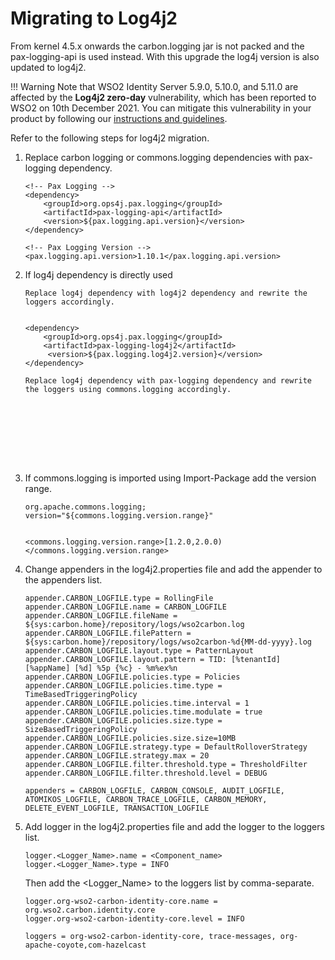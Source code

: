 # Migrating to Log4j2

From kernel 4.5.x onwards the carbon.logging jar is not packed and the pax-logging-api is used instead. With this upgrade the log4j version is also updated to log4j2.

!!! Warning
    Note that WSO2 Identity Server 5.9.0, 5.10.0, and 5.11.0 are affected by the **Log4j2 zero-day** vulnerability, which has been reported to WSO2 on 10th December 2021. You can mitigate this vulnerability in your product by following our [instructions and guidelines](https://docs.wso2.com/pages/viewpage.action?pageId=180948677).

Refer to the following steps for log4j2 migration.

1.  Replace carbon logging or commons.logging dependencies with pax-logging dependency.

    ```
    <!-- Pax Logging -->
    <dependency>
        <groupId>org.ops4j.pax.logging</groupId>
        <artifactId>pax-logging-api</artifactId>
        <version>${pax.logging.api.version}</version>
    </dependency>
    
    <!-- Pax Logging Version -->
    <pax.logging.api.version>1.10.1</pax.logging.api.version>
    ```

2.  If log4j dependency is directly used 
    
    ```tab="Option 1"
    Replace log4j dependency with log4j2 dependency and rewrite the loggers accordingly.
    
    
    <dependency>
        <groupId>org.ops4j.pax.logging</groupId>
        <artifactId>pax-logging-log4j2</artifactId>
         <version>${pax.logging.log4j2.version}</version>
    </dependency>
    ```
    
    ```tab="Option 2"
    Replace log4j dependency with pax-logging dependency and rewrite the loggers using commons.logging accordingly.
   
   
   
   
   
   
   
   
    ```

3.  If commons.logging is imported using Import-Package add the version range.
    ```
    org.apache.commons.logging; version="${commons.logging.version.range}"
    
    
    <commons.logging.version.range>[1.2.0,2.0.0)</commons.logging.version.range>

    ```
    
4.  Change appenders in the log4j2.properties file and add the appender to the appenders list.
    
    ```
    appender.CARBON_LOGFILE.type = RollingFile
    appender.CARBON_LOGFILE.name = CARBON_LOGFILE
    appender.CARBON_LOGFILE.fileName = ${sys:carbon.home}/repository/logs/wso2carbon.log
    appender.CARBON_LOGFILE.filePattern = ${sys:carbon.home}/repository/logs/wso2carbon-%d{MM-dd-yyyy}.log
    appender.CARBON_LOGFILE.layout.type = PatternLayout
    appender.CARBON_LOGFILE.layout.pattern = TID: [%tenantId] [%appName] [%d] %5p {%c} - %m%ex%n
    appender.CARBON_LOGFILE.policies.type = Policies
    appender.CARBON_LOGFILE.policies.time.type = TimeBasedTriggeringPolicy
    appender.CARBON_LOGFILE.policies.time.interval = 1
    appender.CARBON_LOGFILE.policies.time.modulate = true
    appender.CARBON_LOGFILE.policies.size.type = SizeBasedTriggeringPolicy
    appender.CARBON_LOGFILE.policies.size.size=10MB
    appender.CARBON_LOGFILE.strategy.type = DefaultRolloverStrategy
    appender.CARBON_LOGFILE.strategy.max = 20
    appender.CARBON_LOGFILE.filter.threshold.type = ThresholdFilter
    appender.CARBON_LOGFILE.filter.threshold.level = DEBUG

    appenders = CARBON_LOGFILE, CARBON_CONSOLE, AUDIT_LOGFILE, ATOMIKOS_LOGFILE, CARBON_TRACE_LOGFILE, CARBON_MEMORY, 
    DELETE_EVENT_LOGFILE, TRANSACTION_LOGFILE
    ```

5.  Add logger in the log4j2.properties file and add the logger to the loggers list.

    ```
    logger.<Logger_Name>.name = <Component_name>
    logger.<Logger_Name>.type = INFO

    ```
    
    Then add the <Logger_Name> to the loggers list by comma-separate.
    ```
    logger.org-wso2-carbon-identity-core.name = org.wso2.carbon.identity.core
    logger.org-wso2-carbon-identity-core.level = INFO
    
    loggers = org-wso2-carbon-identity-core, trace-messages, org-apache-coyote,com-hazelcast
    ```
    
    